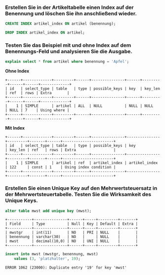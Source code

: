 ### Erstellen Sie in der Artikeltabelle einen Index auf der Benennung und löschen Sie ihn anschließend wieder.

```sql
CREATE INDEX artikel_index ON artikel (benennung);

DROP INDEX artikel_index ON artikel;
```

### Testen Sie das Beispiel mit und ohne Index auf dem Benennungs-Feld und analysieren Sie die Ausgabe.

```sql
explain select * from artikel where benennung = 'Apfel';
```

__Ohne Index__

```
+------+-------------+---------+------+---------------+------+---------+------+------+-------------+
| id   | select_type | table   | type | possible_keys | key  | key_len | ref  | rows | Extra       |
+------+-------------+---------+------+---------------+------+---------+------+------+-------------+
|    1 | SIMPLE      | artikel | ALL  | NULL          | NULL | NULL    | NULL | 7    | Using where |
+------+-------------+---------+------+---------------+------+---------+------+------+-------------+
```

__Mit Index__

```
+------+-------------+---------+------+---------------+---------------+---------+-------+------+-----------------------+
| id   | select_type | table   | type | possible_keys | key           | key_len | ref   | rows | Extra                 |
+------+-------------+---------+------+---------------+---------------+---------+-------+------+-----------------------+
|    1 | SIMPLE      | artikel | ref  | artikel_index | artikel_index | 122     | const | 1    | Using index condition |
+------+-------------+---------+------+---------------+---------------+---------+-------+------+-----------------------+
```

### Erstellen Sie einen Unique Key auf den Mehrwertsteuersatz in der Mehrwertsteuertabelle. Testen Sie die Wirksamkeit des Unique Keys.

```sql
alter table mwst add unique key (mwst);
```

```
+-----------+---------------+------+-----+---------+-------+
| Field     | Type          | Null | Key | Default | Extra |
+-----------+---------------+------+-----+---------+-------+
| mwstgr    | int(11)       | NO   | PRI | NULL    |       |
| benennung | varchar(30)   | NO   |     | NULL    |       |
| mwst      | decimal(10,0) | NO   | UNI | NULL    |       |
+-----------+---------------+------+-----+---------+-------+
```

```sql
insert into mwst (mwstgr, benennung, mwst) 
    values (3, 'platzhalter', 19);
```

```
ERROR 1062 (23000): Duplicate entry '19' for key 'mwst'
```